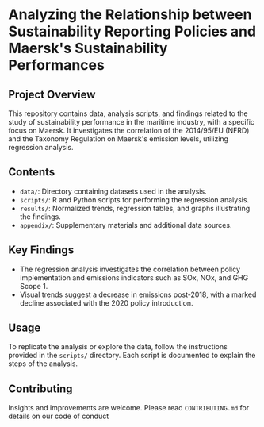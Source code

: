 # Analyzing the Relationship between Sustainability Reporting Policies and Maersk's Sustainability Performances

## Project Overview
This repository contains data, analysis scripts, and findings related to the study of sustainability performance in the maritime industry, with a specific focus on Maersk. It investigates the correlation of the 2014/95/EU (NFRD) and the Taxonomy Regulation on Maersk's emission levels, utilizing regression analysis.

## Contents
- `data/`: Directory containing datasets used in the analysis.
- `scripts/`: R and Python scripts for performing the regression analysis.
- `results/`: Normalized trends, regression tables, and graphs illustrating the findings.
- `appendix/`: Supplementary materials and additional data sources.
  
## Key Findings
- The regression analysis investigates the correlation between policy implementation and emissions indicators such as SOx, NOx, and GHG Scope 1.
- Visual trends suggest a decrease in emissions post-2018, with a marked decline associated with the 2020 policy introduction.
  
## Usage
To replicate the analysis or explore the data, follow the instructions provided in the `scripts/` directory. Each script is documented to explain the steps of the analysis.

## Contributing
Insights and improvements are welcome. Please read `CONTRIBUTING.md` for details on our code of conduct
